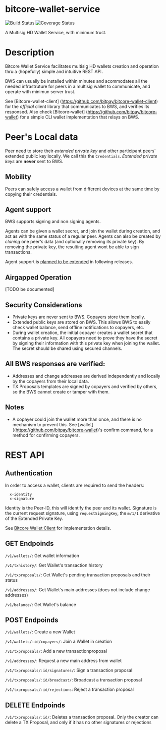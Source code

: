 # bitcore-wallet-service


[![Build Status](https://img.shields.io/travis/bitpay/bitcore-wallet-service.svg?branch=master&style=flat-square)](https://travis-ci.org/bitpay/bitcore-wallet-service)
[![Coverage Status](https://coveralls.io/repos/bitpay/bitcore-wallet-service/badge.svg?branch=master)](https://coveralls.io/r/bitpay/bitcore-wallet-service?branch=master)

A Multisig HD Wallet Service, with minimum trust.

# Description

Bitcore Wallet Service facilitates multisig HD wallets creation and operation thru a (hopefully) simple and intuitive REST API.

BWS can usually be installed within minutes and acommodates all the needed infrastruture for peers in a multisig wallet to communicate, and operate with minimun server trust.
  
See [Bitcore-wallet-client] (https://github.com/bitpay/bitcore-wallet-client) for the *official* client library that communicates to BWS, and verifies its responsed. Also check [Bitcore-wallet] (https://github.com/bitpay/bitcore-wallet) for a simple CLI wallet implementation that relays on BWS.
  
 
# Peer's Local  data
Peer need to store their *extended private key* and other participant peers' extended public key locally. We call this the ``Credentials``. *Extended private keys* are **never** sent to BWS.
 
## Mobility
Peers can safely access a wallet from different devices at the same time  by copying their credentials.

## Agent support

BWS supports signing and non signing agents. 

Agents can be given a wallet secret, and join the wallet during creation, and act as with the same status of a regular peer. Agents can also be created by *cloning* one peer's data (and optionally removing its private key). By removing the private key, the resulting agent wont be able to sign transactions.  

Agent support is [planned to be extended](https://github.com/bitpay/bitcore-wallet-service/issues/114) in following releases.

## Airgapped Operation 
[TODO be documented]

## Security Considerations
 * Private keys are never sent to BWS. Copayers store them locally.
 * Extended public keys are stored on BWS. This allows BWS to easily check wallet balance, send offline notifications to copayers, etc.
 * During wallet creation, the initial copayer creates a wallet secret that contains a private key. All copayers need to prove they have the secret by signing their information with this private key when joining the wallet. The secret should be shared using secured channels.

## All BWS responses are verified:
  * Addresses and change addresses are derived independently and locally by the copayers from their local data.
  * TX Proposals templates are signed by copayers and verified by others, so the BWS cannot create or tamper with them.

## Notes
 * A copayer could join the wallet more than once, and there is no mechanism to prevent this. See [wallet]((https://github.com/bitpay/bitcore-wallet)'s confirm command, for a method for confirming copayers.

# REST API

## Authentication

  In order to access a wallet, clients are required to send the headers:
```
  x-identity
  x-signature
```
Identity is the Peer-ID, this will identify the peer and its wallet. Signature is the current request signature, using `requestSigningKey`, the `m/1/1` derivative of the Extended Private Key.

See [Bitcore Wallet Client](https://github.com/bitpay/bitcore-wallet-client/blob/master/lib/api.js#L73) for implementation details.


## GET Endpoinds
`/v1/wallets/`: Get wallet information

`/v1/txhistory/`: Get Wallet's transaction history

`/v1/txproposals/`:  Get Wallet's pending transaction proposals and their status

`/v1/addresses/`: Get Wallet's main addresses (does not include change addresses)

`/v1/balance/`:  Get Wallet's balance

## POST Endpoinds
`/v1/wallets/`: Create a new Wallet

`/v1/wallets/:id/copayers/`: Join a Wallet in creation

`/v1/txproposals/`: Add a new transactionproposal

`/v1/addresses/`: Request a new main address from wallet

`/v1/txproposals/:id/signatures/`: Sign a transaction proposal

`/v1/txproposals/:id/broadcast/`: Broadcast a transaction proposal

`/v1/txproposals/:id/rejections`: Reject a transaction proposal

## DELETE Endpoinds
`/v1/txproposals/:id/`: Deletes a transaction proposal. Only the creator can delete a TX Proposal, and only if it has no other signatures or rejections

 


